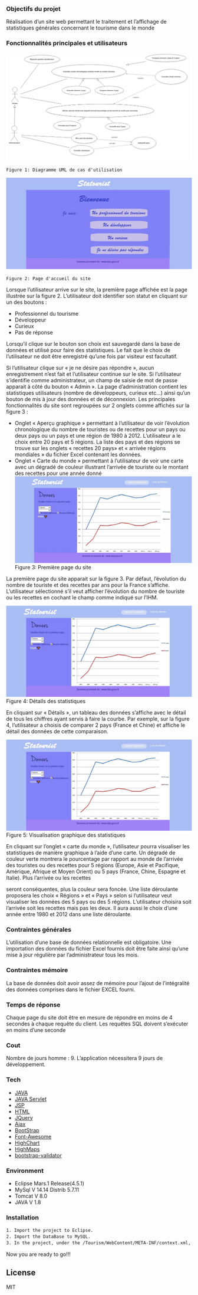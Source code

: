 ### Objectifs du projet
Réalisation d’un site web permettant le traitement et l’affichage de statistiques générales concernant le tourisme dans le monde

### Fonctionnalités principales et utilisateurs

![image](https://github.com/Xx-william/Tourisme-JEE/blob/master/Img/usercase.jpg)
    
    Figure 1: Diagramme UML de cas d'utilisation
    
![image](https://github.com/Xx-william/Tourisme-JEE/blob/master/Img/front-page.jpg)
    
    Figure 2: Page d'accueil du site
    
Lorsque l’utilisateur arrive sur le site, la première page affichée est la page illustrée sur la figure 2. L’utilisateur doit identifier son statut en cliquant sur un des boutons :
* Professionnel du tourisme
* Développeur
* Curieux
* Pas de réponse

Lorsqu’il clique sur le bouton son choix est sauvegardé dans la base de données et utilisé pour faire des statistiques. Le fait que le choix de l’utilisateur ne doit être enregistré qu’une fois par visiteur est facultatif.

Si l’utilisateur clique sur « je ne désire pas répondre », aucun enregistrement n’est fait et l’utilisateur continue sur le site.
Si l’utilisateur s’identifie comme administrateur, un champ de saisie de mot de passe apparait à côté du bouton « Admin ».
La page d’administration contient les statistiques utilisateurs (nombre de développeurs, curieux etc…) ainsi qu’un bouton de mis à jour des données et de déconnexion.
Les principales fonctionnalités du site sont regroupées sur 2 onglets comme affichés sur la figure 3 :
* Onglet « Aperçu graphique » permettant à l’utilisateur de voir l’évolution chronologique du nombre de touristes ou de recettes pour un pays ou deux pays ou un pays et une région de 1980 à 2012. L’utilisateur a le choix entre 20 pays et 5 régions.
La liste des pays et des régions se trouve sur les onglets « recettes 20 pays» et « arrivée régions mondiales » du fichier Excel contenant les données.
* Onglet « Carte du monde » permettant à l’utilisateur de voir une carte avec un dégradé de couleur illustrant l’arrivée de touriste ou le montant des recettes pour une année donné
 ![image](https://github.com/Xx-william/Tourisme-JEE/blob/master/Img/page1.jpg)
    Figure 3: Première page du site

La première page du site apparait sur la figure 3. Par défaut, l’évolution du nombre de touriste et des recettes par ans pour la France s’affiche. L’utilisateur sélectionné s’il veut afficher l’évolution du nombre de touriste ou les recettes en cochant le champ comme indiqué sur l’IHM.

![image](https://github.com/Xx-william/Tourisme-JEE/blob/master/Img/page1.jpg)
    Figure 4: Détails des statistiques
    
En cliquant sur « Détails », un tableau des données s’affiche avec le détail de tous les chiffres ayant servis à faire la courbe.
Par exemple, sur la figure 4, l’utilisateur a choisis de comparer 2 pays (France et Chine) et affiche le détail des données de cette comparaison.

![image](https://github.com/Xx-william/Tourisme-JEE/blob/master/Img/page1.jpg)
    Figure 5: Visualisation graphique des statistiques
    
En cliquant sur l’onglet « carte du monde », l’utilisateur pourra visualiser les statistiques de manière graphique à l’aide d’une carte. Un dégradé de couleur verte montrera le pourcentage par rapport au monde de l’arrivée des touristes ou des recettes pour 5 régions (Europe, Asie et Pacifique, Amérique, Afrique et Moyen Orient) ou 5 pays (France, Chine, Espagne et Italie). Plus l’arrivée ou les recettes

seront conséquentes, plus la couleur sera foncée. Une liste déroulante proposera les choix « Régions » et « Pays » selon si l’utilisateur veut visualiser les données des 5 pays ou des 5 régions.
L’utilisateur choisira soit l’arrivée soit les recettes mais pas les deux. Il aura aussi le choix d’une année entre 1980 et 2012 dans une liste déroulante.

### Contraintes générales
L’utilisation d’une base de données relationnelle est obligatoire. Une importation des données du fichier Excel fournis doit être faite ainsi qu’une mise à jour régulière par l’administrateur tous les mois.

### Contraintes mémoire
La base de données doit avoir assez de mémoire pour l’ajout de l’intégralité des données comprises dans le fichier EXCEL fourni.

### Temps de réponse
Chaque page du site doit être en mesure de répondre en moins de 4 secondes à chaque requête du client. Les requêtes SQL doivent s’exécuter en moins d’une seconde

### Cout
Nombre de jours homme : 9. 
L’application nécessitera 9 jours de développement.

### Tech

* [JAVA] 
* [JAVA Servlet] 
* [JSP] 
* [HTML] 
* [JQuery] 
* [Ajax] 
* [BootStrap] 
* [Font-Awesome]
* [HighChart]
* [HighMaps]
* [bootstrap-validator]

### Environment
* Eclipse Mars.1 Release(4.5.1)
* MySql V 14.14 Distrib 5.7.11
* Tomcat V 8.0
* JAVA V 1.8

### Installation

```sh
1. Import the project to Eclipse.
2. Import the DataBase to MySQL.
3. In the project, under the /Tourism/WebContent/META-INF/context.xml, you need to change the setting of your own database.
```
Now you are ready to go!!!

License
----

MIT


  

   [JAVA]: <https://www.java.com/en/download/whatis_java.jsp>
   [JAVA Servlet]: <http://www.oracle.com/technetwork/java/index-jsp-135475.html>
   [JSP]: <http://www.oracle.com/technetwork/java/javaee/jsp/index.html>
   [HTML]: <http://www.w3schools.com/tags/default.asp>
   [JQuery]: <https://jquery.com/>
   [Ajax]: <http://api.jquery.com/jquery.ajax/>
   [BootStrap]: <http://getbootstrap.com/>
   [bootstrap-select]: <https://github.com/silviomoreto/bootstrap-select>
  [bootstrap-validator]: <https://github.com/1000hz/bootstrap-validator>
  [Font-Awesome]:  <https://fortawesome.github.io/Font-Awesome/>
  [HighChart]: <http://www.highcharts.com/>
  [HighMaps]: <http://www.highcharts.com/>

